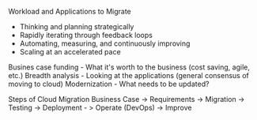 Workload and Applications to Migrate
- Thinking and planning strategically
- Rapidly iterating through feedback loops
- Automating, measuring, and continuously improving
- Scaling at an accelerated pace

Busines case funding - What it's worth to the business (cost saving, agile, etc.)
Breadth analysis - Looking at the applications (general consensus of moving to cloud)
Modernization - What needs to be updated? 

Steps of Cloud Migration
Business Case -> Requirements -> Migration -> Testing -> Deployment - > Operate (DevOps) -> Improve
